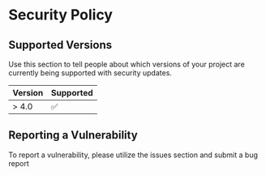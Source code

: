# Security Policy

## Supported Versions

Use this section to tell people about which versions of your project are
currently being supported with security updates.

| Version | Supported          |
| ------- | ------------------ |
| > 4.0   | :white_check_mark: |

## Reporting a Vulnerability
To report a vulnerability, please utilize the issues section and submit a bug report
